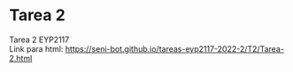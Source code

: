 # Tarea 2 
Tarea 2 EYP2117\
Link para html: https://seni-bot.github.io/tareas-eyp2117-2022-2/T2/Tarea-2.html